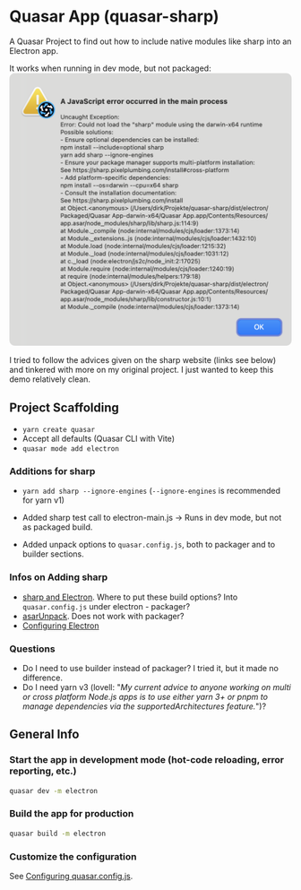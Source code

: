 # Quasar App (quasar-sharp)

A Quasar Project to find out how to include native modules like sharp into an Electron app.

It works when running in dev mode, but not packaged:
![Error](error.png)

I tried to follow the advices given on the sharp website (links see below) and tinkered with more on my original project. I just wanted to keep this demo relatively clean.

## Project Scaffolding

- `yarn create quasar`
- Accept all defaults (Quasar CLI with Vite)
- `quasar mode add electron`

### Additions for sharp

- `yarn add sharp --ignore-engines` (`--ignore-engines` is recommended for yarn v1)

- Added sharp test call to electron-main.js -> Runs in dev mode, but not as packaged build.
- Added unpack options to `quasar.config.js`, both to packager and to builder sections.

### Infos on Adding sharp

- [sharp and Electron](https://sharp.pixelplumbing.com/install#electron). Where to put these build options? Into `quasar.config.js` under electron - packager?
- [asarUnpack](https://github.com/lovell/sharp/issues/3985). Does not work with packager?
- [Configuring Electron](https://quasar.dev/quasar-cli-vite/developing-electron-apps/configuring-electron)

### Questions

- Do I need to use builder instead of packager? I tried it, but it made no difference.
- Do I need yarn v3 (lovell: "_My current advice to anyone working on multi or cross platform Node.js apps is to use either yarn 3+ or pnpm to manage dependencies via the supportedArchitectures feature._")?

## General Info

### Start the app in development mode (hot-code reloading, error reporting, etc.)

```bash
quasar dev -m electron
```

### Build the app for production

```bash
quasar build -m electron
```

### Customize the configuration

See [Configuring quasar.config.js](https://v2.quasar.dev/quasar-cli-vite/quasar-config-js).
